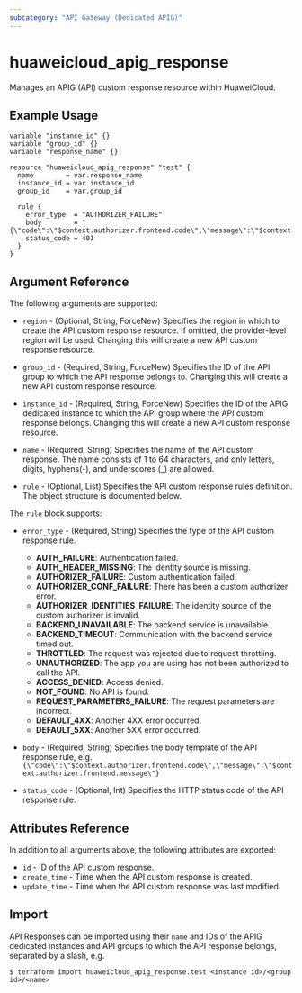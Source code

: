 ```yaml
---
subcategory: "API Gateway (Dedicated APIG)"
---
```


# huaweicloud_apig_response

Manages an APIG (API) custom response resource within HuaweiCloud.

## Example Usage

```hcl
variable "instance_id" {}
variable "group_id" {}
variable "response_name" {}

resource "huaweicloud_apig_response" "test" {
  name        = var.response_name
  instance_id = var.instance_id
  group_id    = var.group_id

  rule {
    error_type  = "AUTHORIZER_FAILURE"
    body        = "{\"code\":\"$context.authorizer.frontend.code\",\"message\":\"$context.authorizer.frontend.message\"}"
    status_code = 401
  }
}
```

## Argument Reference

The following arguments are supported:

* `region` - (Optional, String, ForceNew) Specifies the region in which to create the API custom response resource. If
  omitted, the provider-level region will be used. Changing this will create a new API custom response resource.

* `group_id` - (Required, String, ForceNew) Specifies the ID of the API group to which the API response belongs to.
  Changing this will create a new API custom response resource.

* `instance_id` - (Required, String, ForceNew) Specifies the ID of the APIG dedicated instance to which the API group
  where the API custom response belongs. Changing this will create a new API custom response resource.

* `name` - (Required, String) Specifies the name of the API custom response. The name consists of 1 to 64 characters,
  and only letters, digits, hyphens(-), and underscores (_) are allowed.

* `rule` - (Optional, List) Specifies the API custom response rules definition. The object structure is documented
  below.

The `rule` block supports:

* `error_type` - (Required, String) Specifies the type of the API custom response rule.
  + **AUTH_FAILURE**: Authentication failed.
  + **AUTH_HEADER_MISSING**: The identity source is missing.
  + **AUTHORIZER_FAILURE**: Custom authentication failed.
  + **AUTHORIZER_CONF_FAILURE**: There has been a custom authorizer error.
  + **AUTHORIZER_IDENTITIES_FAILURE**: The identity source of the custom authorizer is invalid.
  + **BACKEND_UNAVAILABLE**: The backend service is unavailable.
  + **BACKEND_TIMEOUT**: Communication with the backend service timed out.
  + **THROTTLED**: The request was rejected due to request throttling.
  + **UNAUTHORIZED**: The app you are using has not been authorized to call the API.
  + **ACCESS_DENIED**: Access denied.
  + **NOT_FOUND**: No API is found.
  + **REQUEST_PARAMETERS_FAILURE**: The request parameters are incorrect.
  + **DEFAULT_4XX**: Another 4XX error occurred.
  + **DEFAULT_5XX**: Another 5XX error occurred.

* `body` - (Required, String) Specifies the body template of the API response rule, e.g.
  `{\"code\":\"$context.authorizer.frontend.code\",\"message\":\"$context.authorizer.frontend.message\"}`

* `status_code` - (Optional, Int) Specifies the HTTP status code of the API response rule.

## Attributes Reference

In addition to all arguments above, the following attributes are exported:

* `id` - ID of the API custom response.
* `create_time` - Time when the API custom response is created.
* `update_time` - Time when the API custom response was last modified.

## Import

API Responses can be imported using their `name` and IDs of the APIG dedicated instances and API groups to which the API
response belongs, separated by a slash, e.g.

```
$ terraform import huaweicloud_apig_response.test <instance id>/<group id>/<name>
```
